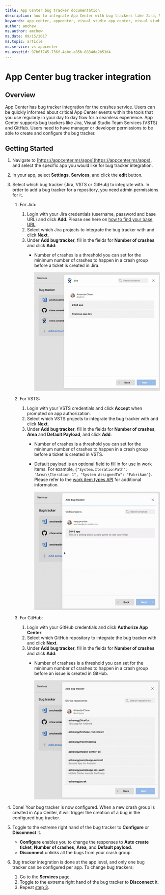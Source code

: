 ```yaml
---
title: App Center bug tracker documentation
description: how to integrate App Center with bug trackers like Jira, Visual Studio Team Services (VSTS) and GitHub
keywords: app center, appcenter, visual studio app center, visual studio appcenter, bug tracker, bugtracker, documentation, hockeyapp, VSTS, github
author: amchew
ms.author: amchew
ms.date: 09/15/2017
ms.topic: article
ms.service: vs-appcenter
ms.assetid: 97b6f745-736f-4abc-a85b-8834da2b51d4
---
```


# App Center bug tracker integration

## Overview

App Center has bug tracker integration for the crashes service. Users can be quickly informed about critical App Center events within the tools that you use regularly in your day to day flow for a seamless experience. App Center supports bug trackers like Jira, Visual Studio Team Services (VSTS) and GitHub. Users need to have manager or developer permissions to be able to create and configure the bug tracker.

## Getting Started

1. Navigate to [https://appcenter.ms/apps](https://appcenter.ms/apps), and select the specific app you would like for bug tracker integration.

2. In your app, select **Settings**, **Services**, and click the **edit** button.

3. <a name="step3"/>Select which bug tracker (Jira, VSTS or GitHub) to integrate with. In order to add a bug tracker for a repository, you need admin permissions for it. 

   1. For Jira:

      1. Login with your Jira credentials (username, password and base URL) and click **Add**. Please see here on [how to find your base URL](https://confluence.atlassian.com/adminjiraserver071/configuring-the-base-url-802593107.html).
      2. Select which Jira projects to integrate the bug tracker with and click **Next**.
      3. Under **Add bug tracker**, fill in the fields for **Number of crashes** and click **Add**:
         - Number of crashes is a threshold you can set for the minimum number of crashes to happen in a crash group before a ticket is created in Jira.

             ![How to add a bug tracker for Jira](media/addBugTrackerJira.gif)

   2. For VSTS:

      1. Login with your VSTS credentials and click **Accept** when prompted on app authorization.
      2. Select which VSTS projects to integrate the bug tracker with and click **Next**.
      3. Under **Add bug tracker**, fill in the fields for **Number of crashes**, **Area** and **Default Payload**, and click **Add**:
         - Number of crashes is a threshold you can set for the minimum number of crashes to happen in a crash group before a ticket is created in VSTS.
         - Default payload is an optional field to fill in for use in work items. For example, `{"System.IterationPath": "Area\\Iteration 1", "System.AssignedTo": "Fabrikam"}`. Please refer to the [work item types API](https://docs.microsoft.com/vsts/integrate/#Getaworkitemtype) for additional information.

             ![How to add a bug tracker for VSTS](media/addBugTrackerVSTS.gif)

   3. For GitHub:

      1. Login with your GitHub credentials and click **Authorize App Center**.
      2. Select which GitHub repository to integrate the bug tracker with and click **Next**.
      3. Under **Add bug tracker**, fill in the fields for **Number of crashes** and click **Add**:
         - Number of crashses is a threshold you can set for the minimum number of crashes to happen in a crash group before an issue is created in GitHub.

           ![How to add a bug tracker for GitHub](media/addBugTrackerGitHub.gif)

4. Done! Your bug tracker is now configured. When a new crash group is created in App Center, it will trigger the creation of a bug in the configured bug tracker.

5. Toggle to the extreme right hand of the bug tracker to **Configure** or **Disconnect** it.

   - **Configure** enables you to change the responses to **Auto create ticket**, **Number of crashes**, **Area**, and **Default payload**.
   - **Disconnect** unlinks all the bugs from your crash group.

6. Bug tracker integration is done at the app level, and only one bug tracker can be configured per app. To change bug trackers:

   1. Go to the **Services** page.
   2. Toggle to the extreme right hand of the bug tracker to **Disconnect** it.
   3. Repeat [step 3](#step3).
